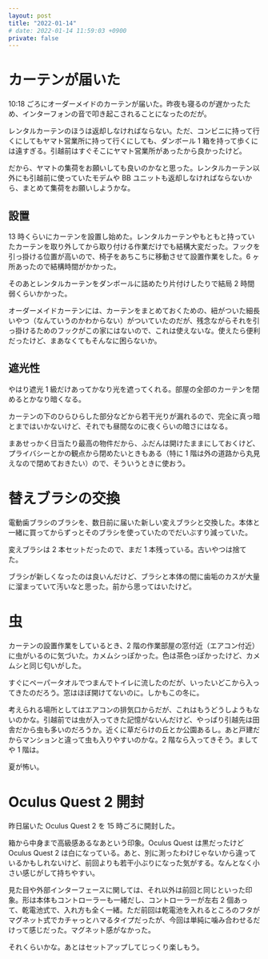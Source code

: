 ```yaml
---
layout: post
title: "2022-01-14"
# date: 2022-01-14 11:59:03 +0900
private: false
---
```


# カーテンが届いた
10:18 ごろにオーダーメイドのカーテンが届いた。昨夜も寝るのが遅かったため、インターフォンの音で叩き起こされることになったのだが。

レンタルカーテンのほうは返却しなければならない。ただ、コンビニに持って行くにしてもヤマト営業所に持って行くにしても、ダンボール 1 箱を持って歩くには遠すぎる。引越前はすぐそこにヤマト営業所があったから良かったけど。

だから、ヤマトの集荷をお願いしても良いのかなと思った。レンタルカーテン以外にも引越前に使っていたモデムや BB ユニットも返却しなければならないから、まとめて集荷をお願いしようかな。

## 設置
13 時くらいにカーテンを設置し始めた。レンタルカーテンやもともと持っていたカーテンを取り外してから取り付ける作業だけでも結構大変だった。フックを引っ掛ける位置が高いので、椅子をあちこちに移動させて設置作業をした。6 ヶ所あったので結構時間がかかった。

そのあとレンタルカーテンをダンボールに詰めたり片付けしたりで結局 2 時間弱くらいかかった。

オーダーメイドカーテンには、カーテンをまとめておくための、紐がついた細長いやつ（なんていうのかわからない）がついていたのだが、残念ながらそれを引っ掛けるためのフックがこの家にはないので、これは使えないな。使えたら便利だったけど、まあなくてもそんなに困らないか。

## 遮光性
やはり遮光 1 級だけあってかなり光を遮ってくれる。部屋の全部のカーテンを閉めるとかなり暗くなる。

カーテンの下のひらひらした部分などから若干光りが漏れるので、完全に真っ暗とまではいかないけど、それでも昼間なのに夜くらいの暗さにはなる。

まあせっかく日当たり最高の物件だから、ふだんは開けたままにしておくけど、プライバシーとかの観点から閉めたいときもある（特に 1 階は外の道路から丸見えなので閉めておきたい）ので、そういうときに使おう。






# 替えブラシの交換
電動歯ブラシのブラシを、数日前に届いた新しい変えブラシと交換した。本体と一緒に買ってからずっとそのブラシを使っていたのでだいぶすり減っていた。

変えブラシは 2 本セットだったので、まだ 1 本残っている。古いやつは捨てた。

ブラシが新しくなったのは良いんだけど、ブラシと本体の間に歯垢のカスが大量に溜まっていて汚いなと思った。前から思ってはいたけど。






# 虫
カーテンの設置作業をしているとき、2 階の作業部屋の窓付近（エアコン付近）に虫がいるのに気づいた。カメムシっぽかった。色は茶色っぽかったけど、カメムシと同じ匂いがした。

すぐにペーパータオルでつまんでトイレに流したのだが、いったいどこから入ってきたのだろう。窓はほぼ開けてないのに。しかもこの冬に。

考えられる場所としてはエアコンの排気口からだが、これはもうどうしようもないのかな。引越前では虫が入ってきた記憶がないんだけど、やっぱり引越先は田舎だから虫も多いのだろうか。近くに草だらけの丘とか公園あるし。あと戸建だからマンションと違って虫も入りやすいのかな。2 階なら入ってきそう。ましてや 1 階は。

夏が怖い。







# Oculus Quest 2 開封
昨日届いた Oculus Quest 2 を 15 時ごろに開封した。

箱から中身まで高級感あるなあという印象。Oculus Quest は黒だったけど Oculus Quest 2 は白になっている。あと、別に測ったわけじゃないから違っているかもしれないけど、前回よりも若干小ぶりになった気がする。なんとなく小さい感じがして持ちやすい。

見た目や外部インターフェースに関しては、それ以外は前回と同じといった印象。形は本体もコントローラーも一緒だし、コントローラーが左右 2 個あって、乾電池式で、入れ方も全く一緒。ただ前回は乾電池を入れるところのフタがマグネット式でカチャっとハマるタイプだったが、今回は単純に噛み合わせるだけって感じだった。マグネット感がなかった。

それくらいかな。あとはセットアップしてじっくり楽しもう。







